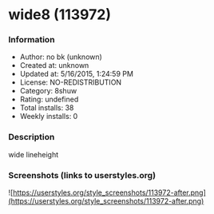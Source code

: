 # wide8 (113972)

### Information
- Author: no bk (unknown)
- Created at: unknown
- Updated at: 5/16/2015, 1:24:59 PM
- License: NO-REDISTRIBUTION
- Category: 8shuw
- Rating: undefined
- Total installs: 38
- Weekly installs: 0


### Description
wide lineheight


### Screenshots (links to userstyles.org)
![https://userstyles.org/style_screenshots/113972-after.png](https://userstyles.org/style_screenshots/113972-after.png)


